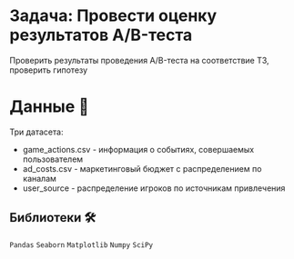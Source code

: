 # **Задача:** Провести оценку результатов A/B-теста

Проверить результаты проведения A/B-теста на соответствие ТЗ, проверить гипотезу

# Данные 📁

Три датасета:

* game_actions.csv - информация о событиях, совершаемых пользователем
* ad_costs.csv - маркетинговый бюджет с распределением по каналам
* user_source - распределение игроков по источникам привлечения

## Библиотеки 🛠️

`Pandas` `Seaborn` `Matplotlib` `Numpy` `SciPy`
<br>
